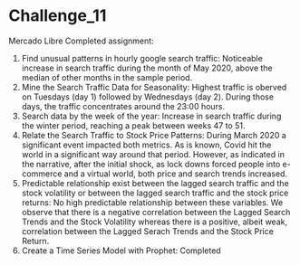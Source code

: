 # Challenge_11
 Mercado Libre
Completed assignment:
1. Find unusual patterns in hourly google search traffic: Noticeable increase in search traffic during the month of May 2020, above the median of other months in the sample period.
2. Mine the Search Traffic Data for Seasonality: Highest traffic is oberved on Tuesdays (day 1) followed by Wednesdays (day 2). During those days, the traffic concentrates around the 23:00 hours.
3. Search data by the week of the year: Increase in search traffic during the winter period, reaching a peak between weeks 47 to 51.
4. Relate the Search Traffic to Stock Price Patterns:  During March 2020 a significant event impacted both metrics. As is known, Covid hit the world in a significant way around that period. However, as indicated in the narrative, after the initial shock, as lock downs forced people into e-commerce and a virtual world, both price and search trends increased.
5. Predictable relationship exist between the lagged search traffic and the stock volatility or between the lagged search traffic and the stock price returns: No high predictable relationship between these variables. We observe that there is a negative correlation between the Lagged Search Trends and the Stock Volatility whereas there is a positive, albeit weak, correlation between the Lagged Serach Trends and the Stock Price Return.
6. Create a Time Series Model with Prophet: Completed